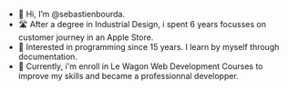 - 👋 Hi, I’m @sebastienbourda. 
- 🛣 After a degree in Industrial Design, i spent 6 years focusses on customer journey in an Apple Store.
- 👀 Interested in programming since 15 years. I learn by myself through documentation.
- 🌱 Currently, i'm enroll in Le Wagon Web Development Courses to improve my skills and became a professionnal developper.

